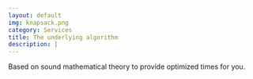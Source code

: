 ```yaml
---
layout: default
img: knapsack.png
category: Services
title: The underlying algorithm
description: |
---
```

Based on sound mathematical theory to provide optimized times for you.